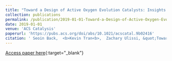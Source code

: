 ```yaml
---
title: "Toward a Design of Active Oxygen Evolution Catalysts: Insights from Automated Density Functional Theory Calculations and Machine Learning"
collection: publications
permalink: /publication/2019-01-01-Toward-a-Design-of-Active-Oxygen-Evolution-Catalysts-Insights-from-Automated-Density-Functional-Theory-Calculations-and-Machine-Learning
date: 2019-01-01
venue: 'ACS Catalysis'
paperurl: 'https://pubs.acs.org/doi/abs/10.1021/acscatal.9b02416'
citation: ' Seoin Back,  <b>Kevin Tran<b>,  Zachary Ulissi, &quot;Toward a Design of Active Oxygen Evolution Catalysts: Insights from Automated Density Functional Theory Calculations and Machine Learning.&quot; ACS Catalysis, 2019.'
---
```

[Access paper here](https://pubs.acs.org/doi/abs/10.1021/acscatal.9b02416){:target="_blank"}
